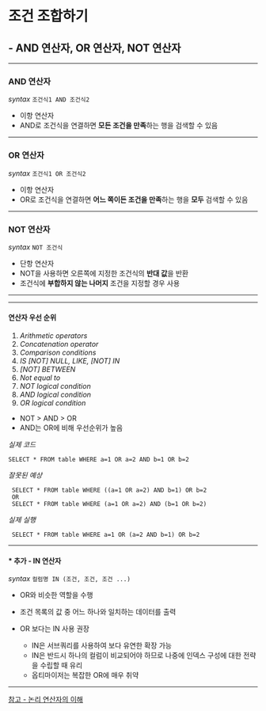 # 조건 조합하기 
## - AND 연산자, OR 연산자, NOT 연산자


----
### AND 연산자 
*syntax* 
``
조건식1 AND 조건식2
``
* 이항 연산자
* AND로 조건식을 연결하면 **모든 조건을 만족**하는 행을 검색할 수 있음


----
### OR 연산자
*syntax* 
``
조건식1 OR 조건식2
``
* 이항 연산자
* OR로 조건식을 연결하면 **어느 쪽이든 조건을 만족**하는 행을 **모두** 검색할 수 있음


----
### NOT 연산자
*syntax* 
``
NOT 조건식
``
* 단항 연산자
* NOT을 사용하면 오른쪽에 지정한 조건식의 **반대 값**을 반환
* 조건식에 **부합하지 않는 나머지** 조건을 지정할 경우 사용


----


----
#### 연산자 우선 순위

1. *Arithmetic operators*
1. *Concatenation operator*
1. *Comparison conditions*
1. *IS [NOT] NULL, LIKE, [NOT] IN*
1. *[NOT] BETWEEN*
1. *Not equal to*
1. *NOT logical condition*
1. *AND logical condition*
1. *OR logical condition*

* NOT > AND > OR
 * AND는 OR에 비해 우선순위가 높음

*실제 코드*
 ```
SELECT * FROM table WHERE a=1 OR a=2 AND b=1 OR b=2
 ```

*잘못된 예상*
```
 SELECT * FROM table WHERE ((a=1 OR a=2) AND b=1) OR b=2
 OR
 SELECT * FROM table WHERE (a=1 OR a=2) AND (b=1 OR b=2)
 ```

*실제 실행*
```
 SELECT * FROM table WHERE a=1 OR (a=2 AND b=1) OR b=2
 ```
 
 ----
 #### * 추가 - IN 연산자
 *syntax* 
``
컬럼명 IN (조건, 조건, 조건 ...)
``
* OR와 비슷한 역할을 수행
* 조건 목록의 값 중 어느 하나와 일치하는 데이터를 출력

* OR 보다는 IN 사용 권장
  * IN은 서브쿼리를 사용하여 보다 유연한 확장 가능
  * IN은 반드시 하나의 컬럼이 비교되어야 하므로 나중에 인덱스 구성에 대한 전략을 수립할 때 유리
  * 옵티마이저는 복잡한 OR에 매우 취약
----

[참고 - 논리 연산자의 이해](http://wiki.gurubee.net/pages/viewpage.action?pageId=2458033)
